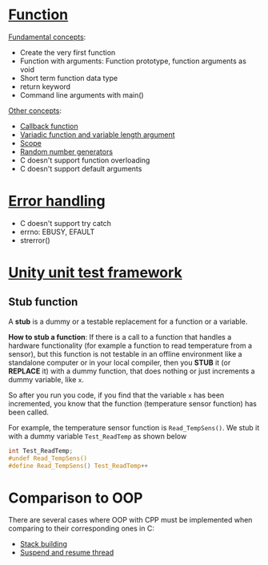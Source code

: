 # [Function](#function)
[Fundamental concepts](Function/Fundamental%20concepts.md):
* Create the very first function
* Function with arguments: Function prototype, function arguments as void
* Short term function data type
* return keyword
* Command line arguments with main()

[Other concepts](Function/Other%20concepts.md):
* [Callback function](Callback%20function.md)
* [Variadic function and variable length argument](Variadic%20function.md)
* [Scope](Scope.md)
* [Random number generators](Random%20number.md)
* C doesn't support function overloading
* C doesn't support default arguments
# [Error handling](Error%20handling.md)

* C doesn't support try catch
* errno: EBUSY, EFAULT
* strerror()

# [Unity unit test framework](Unit%20test.md)
## Stub function

A **stub** is a dummy or a testable replacement for a function or a variable.

**How to stub a function**: If there is a call to a function that handles a hardware functionality (for example a function to read temperature from a sensor), but this function is not testable in an offline environment like a standalone computer or in your local compiler, then you **STUB** it (or **REPLACE** it) with a dummy function, that does nothing or just increments a dummy variable, like ``x``.

So after you run you code, if you find that the variable ``x`` has been incremented, you know that the function (temperature sensor function) has been called.

For example, the temperature sensor function is ``Read_TempSens()``. We stub it with a dummy variable ``Test_ReadTemp`` as shown below

```c
int Test_ReadTemp;
#undef Read_TempSens()
#define Read_TempSens() Test_ReadTemp++
```
# Comparison to OOP

There are several cases where OOP with CPP must be implemented when comparing to their corresponding ones in C:

* [Stack building](../Data%20structure/Stack/README.md#build%20stack%20with%20array%20using%20struct)
* [Suspend and resume thread](../Physical%20layer/Thread/README.md#inter-task-communication)
